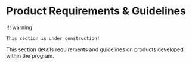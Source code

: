 # Product Requirements & Guidelines

!!! warning

    This section is under construction!

This section details requirements and guidelines on products developed within the program.
